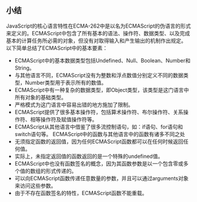 ## 小结
JavaScript的核心语言特性在ECMA-262中是以名为ECMAScript的伪语言的形式来定义的。ECMAScript中包含了所有基本的语法、操作符、数据类型、以及完成基本的计算任务所必需的对象，但没有对取得输入和产生输出的机制作出规定。
以下简单总结了ECMAScript中的基本要素：
- ECMAScript中的基本数据类型包括Undefined、Null、Boolean、Number和String。
- 与其他语言不同，ECMAScript没有为整数和浮点数值分别定义不同的数据类型，Number类型用于表示所有的数值。
- ECMAScript中有一种复杂的数据类型，即Object类型，该类型是这门语言中所有对象的基础类型。
- 严格模式为这门语言中容易出错的地方施加了限制。
- ECMAScript提供了很多基本操作符，包括算术操作符、布尔操作符、关系操作符、相等操作符及赋值操作符等。
- ECMAScript从其他语言中借鉴了很多流控制语句，如：if语句、for语句和switch语句等。
ECMAScript中的函数与其他语言中的函数有诸多不同之处
- 无须指定函数的返回值，因为任何ECMAScript函数都可以在任何时候返回任何值。
- 实际上，未指定返回值的函数返回的是一个特殊的undefined值。
- ECMAScript中也没有函数签名的概念，因为其函数参数是以一个包含零或多个值的数组的形式传递的。
- 可以向ECMAScript函数传递任意数量的参数，并且可以通过arguments对象来访问这些参数。
- 由于不存在函数签名的特性，ECMAScript函数不能重载。